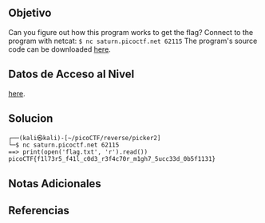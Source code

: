 
## Objetivo

Can you figure out how this program works to get the flag? Connect to the program with netcat: `$ nc saturn.picoctf.net 62115` The program's source code can be downloaded [here](https://artifacts.picoctf.net/c/522/picker-II.py).

## Datos de Acceso al Nivel

[here](https://artifacts.picoctf.net/c/522/picker-II.py).
## Solucion

```
┌──(kali㉿kali)-[~/picoCTF/reverse/picker2]
└─$ nc saturn.picoctf.net 62115
==> print(open('flag.txt', 'r').read())
picoCTF{f1l73r5_f41l_c0d3_r3f4c70r_m1gh7_5ucc33d_0b5f1131}

```

## Notas Adicionales



## Referencias